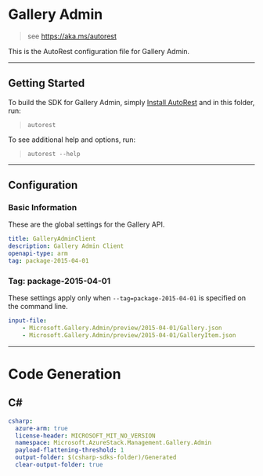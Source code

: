 # Gallery Admin

> see https://aka.ms/autorest

This is the AutoRest configuration file for Gallery Admin.

---
## Getting Started
To build the SDK for Gallery Admin, simply [Install AutoRest](https://aka.ms/autorest/install) and in this folder, run:

> `autorest`

To see additional help and options, run:

> `autorest --help`
---

## Configuration

### Basic Information
These are the global settings for the Gallery API.

``` yaml
title: GalleryAdminClient
description: Gallery Admin Client
openapi-type: arm
tag: package-2015-04-01
```

### Tag: package-2015-04-01

These settings apply only when `--tag=package-2015-04-01` is specified on the command line.

``` yaml $(tag) == 'package-2015-04-01'
input-file:
    - Microsoft.Gallery.Admin/preview/2015-04-01/Gallery.json
    - Microsoft.Gallery.Admin/preview/2015-04-01/GalleryItem.json
```

---
# Code Generation

## C#

``` yaml $(csharp)
csharp:
  azure-arm: true
  license-header: MICROSOFT_MIT_NO_VERSION
  namespace: Microsoft.AzureStack.Management.Gallery.Admin
  payload-flattening-threshold: 1
  output-folder: $(csharp-sdks-folder)/Generated
  clear-output-folder: true
```
